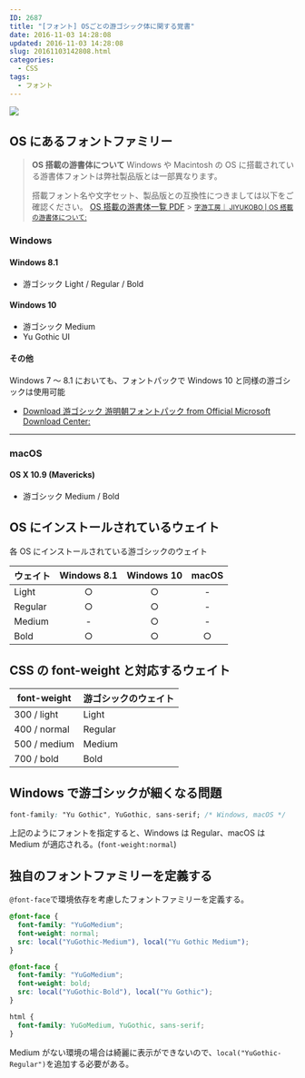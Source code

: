 ```yaml
---
ID: 2687
title: "[フォント] OSごとの游ゴシック体に関する覚書"
date: 2016-11-03 14:28:08
updated: 2016-11-03 14:28:08
slug: 20161103142808.html
categories:
  - CSS
tags:
  - フォント
---
```


![](https://i.imgur.com/jkDDNE4m.gif)

<!--more-->

## OS にあるフォントファミリー

> **OS 搭載の游書体について**
> Windows や Macintosh の OS に搭載されている游書体フォントは弊社製品版とは一部異なります。
>
> 搭載フォント名や文字セット、製品版との互換性につきましては以下をご確認ください。
> <a href="http://www.jiyu-kobo.co.jp/wp@test/wp-content/uploads/2016/10/compatibility_1610.pdf" target="_blank">OS 搭載の游書体一覧 PDF</a> > <small>[字游工房｜ JIYUKOBO | OS 搭載の游書体について:](http://www.jiyu-kobo.co.jp/os-installed-y/)</small>

### Windows

#### Windows 8.1

- 游ゴシック Light / Regular / Bold

#### Windows 10

- 游ゴシック Medium
- Yu Gothic UI

#### その他

Windows 7 ～ 8.1 においても、フォントパックで Windows 10 と同様の游ゴシックは使用可能

- [Download 游ゴシック 游明朝フォントパック from Official Microsoft Download Center:](https://www.microsoft.com/ja-jp/download/details.aspx?id=49116)

---

### macOS

#### OS X 10.9 (Mavericks)

- 游ゴシック Medium / Bold

## OS にインストールされているウェイト

各 OS にインストールされている游ゴシックのウェイト

| ウェイト | Windows 8.1 | Windows 10 | macOS |
| -------- | :---------: | :--------: | :---: |
| Light    |      ○      |     ○      |   -   |
| Regular  |      ○      |     ○      |   -   |
| Medium   |      -      |     ○      |   -   |
| Bold     |      ○      |     ○      |   ○   |

## CSS の font-weight と対応するウェイト

| font-weight  | 游ゴシックのウェイト |
| ------------ | -------------------- |
| 300 / light  | Light                |
| 400 / normal | Regular              |
| 500 / medium | Medium               |
| 700 / bold   | Bold                 |

## Windows で游ゴシックが細くなる問題

```css
font-family: "Yu Gothic", YuGothic, sans-serif; /* Windows, macOS */
```

上記のようにフォントを指定すると、Windows は Regular、macOS は Medium が適応される。(`font-weight:normal`)

## 独自のフォントファミリーを定義する

`@font-face`で環境依存を考慮したフォントファミリーを定義する。

```css
@font-face {
  font-family: "YuGoMedium";
  font-weight: normal;
  src: local("YuGothic-Medium"), local("Yu Gothic Medium");
}

@font-face {
  font-family: "YuGoMedium";
  font-weight: bold;
  src: local("YuGothic-Bold"), local("Yu Gothic");
}

html {
  font-family: YuGoMedium, YuGothic, sans-serif;
}
```

Medium がない環境の場合は綺麗に表示ができないので、`local("YuGothic-Regular")`を追加する必要がある。
